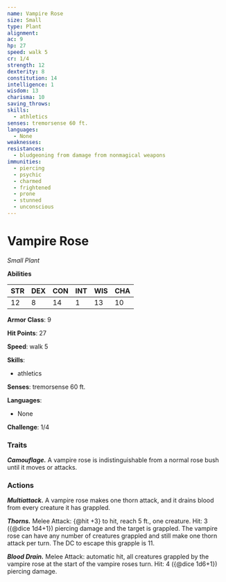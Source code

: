```yaml
---
name: Vampire Rose
size: Small
type: Plant
alignment: 
ac: 9
hp: 27
speed: walk 5
cr: 1/4
strength: 12
dexterity: 8
constitution: 14
intelligence: 1
wisdom: 13
charisma: 10
saving_throws:
skills:
  - athletics
senses: tremorsense 60 ft.
languages:
  - None
weaknesses:
resistances:
  - bludgeoning from damage from nonmagical weapons
immunities:
  - piercing
  - psychic
  - charmed
  - frightened
  - prone
  - stunned
  - unconscious
---
```


# Vampire Rose

*Small Plant*

**Abilities**

| STR | DEX | CON | INT | WIS | CHA |
| --- | --- | --- | --- | --- | --- |
| 12 | 8 | 14 | 1 | 13 | 10 |

**Armor Class**: 9

**Hit Points**: 27

**Speed**: walk 5

**Skills**:
  - athletics

**Senses**: tremorsense 60 ft.

**Languages**:
  - None

**Challenge**: 1/4

### Traits
***Camouflage.*** A vampire rose is indistinguishable from a normal rose bush until it moves or attacks.

### Actions
***Multiattack.*** A vampire rose makes one thorn attack, and it drains blood from every creature it has grappled.

***Thorns.*** Melee Attack: {@hit +3} to hit, reach 5 ft., one creature. Hit: 3 ({@dice 1d4+1}) piercing damage and the target is grappled. The vampire rose can have any number of creatures grappled and still make one thorn attack per turn. The DC to escape this grapple is 11.

***Blood Drain.*** Melee Attack: automatic hit, all creatures grappled by the vampire rose at the start of the vampire roses turn. Hit: 4 ({@dice 1d6+1}) piercing damage.

